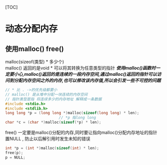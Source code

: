 [TOC]

# 动态分配内存

## 使用malloc() free()
malloc(sizeof(类型) * 多少个)  
malloc() 返回的是void * 可以将其转换为任意类型的指针
***使用malloc()函数时一定要小心,malloc()返回的是连续的一段内存空间,通过malloc()返回的指针可以访问到分配内存空间之外的内存,也可以修改该内存值,所以会引发一些不可控的问题***
````c
// * 比 . ->的优先级都要小
// malloc() 是从堆中分配一块连续的内存空间
// 指针类型是指 将连续多少的内存地址 解释成一条数据
#include <stdio.h>
#include <stdlib.h>
long long *p = (long long *)malloc(sizeof(long long) * len);
                        // *p 指long long  
char *c = (char *)malloc(sizeof(*p) * len);
````

free() 一定要是malloc()分配的内存,同时要让指向malloc()分配内存地址的指针 置NULL , 防止以后解引用时发生未知的错误
````c
int *p = (int *)malloc(sizeof(int) * len);
free(p);
p = NULL;
````
